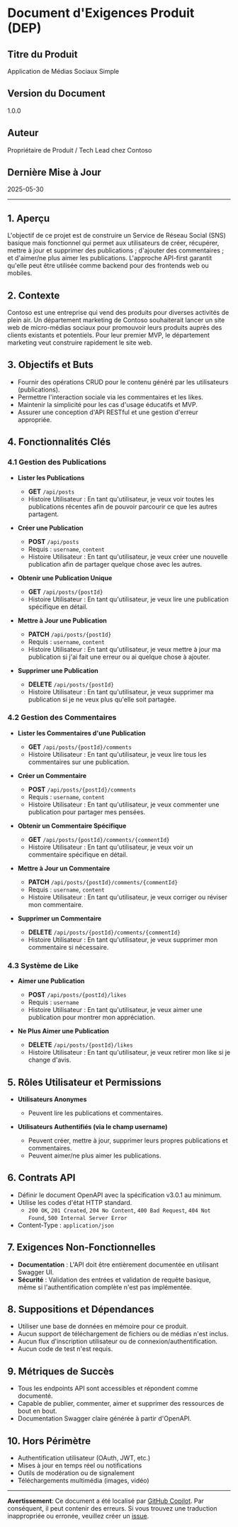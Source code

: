 # Document d'Exigences Produit (DEP)

## Titre du Produit

Application de Médias Sociaux Simple

## Version du Document

1.0.0

## Auteur

Propriétaire de Produit / Tech Lead chez Contoso

## Dernière Mise à Jour

2025-05-30

---

## 1. Aperçu

L'objectif de ce projet est de construire un Service de Réseau Social (SNS) basique mais fonctionnel qui permet aux utilisateurs de créer, récupérer, mettre à jour et supprimer des publications ; d'ajouter des commentaires ; et d'aimer/ne plus aimer les publications. L'approche API-first garantit qu'elle peut être utilisée comme backend pour des frontends web ou mobiles.

## 2. Contexte

Contoso est une entreprise qui vend des produits pour diverses activités de plein air. Un département marketing de Contoso souhaiterait lancer un site web de micro-médias sociaux pour promouvoir leurs produits auprès des clients existants et potentiels. Pour leur premier MVP, le département marketing veut construire rapidement le site web.

## 3. Objectifs et Buts

* Fournir des opérations CRUD pour le contenu généré par les utilisateurs (publications).
* Permettre l'interaction sociale via les commentaires et les likes.
* Maintenir la simplicité pour les cas d'usage éducatifs et MVP.
* Assurer une conception d'API RESTful et une gestion d'erreur appropriée.

## 4. Fonctionnalités Clés

### 4.1 Gestion des Publications

* **Lister les Publications**

  * **GET** `/api/posts`
  * Histoire Utilisateur : En tant qu'utilisateur, je veux voir toutes les publications récentes afin de pouvoir parcourir ce que les autres partagent.

* **Créer une Publication**

  * **POST** `/api/posts`
  * Requis : `username`, `content`
  * Histoire Utilisateur : En tant qu'utilisateur, je veux créer une nouvelle publication afin de partager quelque chose avec les autres.

* **Obtenir une Publication Unique**

  * **GET** `/api/posts/{postId}`
  * Histoire Utilisateur : En tant qu'utilisateur, je veux lire une publication spécifique en détail.

* **Mettre à Jour une Publication**

  * **PATCH** `/api/posts/{postId}`
  * Requis : `username`, `content`
  * Histoire Utilisateur : En tant qu'utilisateur, je veux mettre à jour ma publication si j'ai fait une erreur ou ai quelque chose à ajouter.

* **Supprimer une Publication**

  * **DELETE** `/api/posts/{postId}`
  * Histoire Utilisateur : En tant qu'utilisateur, je veux supprimer ma publication si je ne veux plus qu'elle soit partagée.

### 4.2 Gestion des Commentaires

* **Lister les Commentaires d'une Publication**

  * **GET** `/api/posts/{postId}/comments`
  * Histoire Utilisateur : En tant qu'utilisateur, je veux lire tous les commentaires sur une publication.

* **Créer un Commentaire**

  * **POST** `/api/posts/{postId}/comments`
  * Requis : `username`, `content`
  * Histoire Utilisateur : En tant qu'utilisateur, je veux commenter une publication pour partager mes pensées.

* **Obtenir un Commentaire Spécifique**

  * **GET** `/api/posts/{postId}/comments/{commentId}`
  * Histoire Utilisateur : En tant qu'utilisateur, je veux voir un commentaire spécifique en détail.

* **Mettre à Jour un Commentaire**

  * **PATCH** `/api/posts/{postId}/comments/{commentId}`
  * Requis : `username`, `content`
  * Histoire Utilisateur : En tant qu'utilisateur, je veux corriger ou réviser mon commentaire.

* **Supprimer un Commentaire**

  * **DELETE** `/api/posts/{postId}/comments/{commentId}`
  * Histoire Utilisateur : En tant qu'utilisateur, je veux supprimer mon commentaire si nécessaire.

### 4.3 Système de Like

* **Aimer une Publication**

  * **POST** `/api/posts/{postId}/likes`
  * Requis : `username`
  * Histoire Utilisateur : En tant qu'utilisateur, je veux aimer une publication pour montrer mon appréciation.

* **Ne Plus Aimer une Publication**

  * **DELETE** `/api/posts/{postId}/likes`
  * Histoire Utilisateur : En tant qu'utilisateur, je veux retirer mon like si je change d'avis.

## 5. Rôles Utilisateur et Permissions

* **Utilisateurs Anonymes**
  * Peuvent lire les publications et commentaires.

* **Utilisateurs Authentifiés (via le champ username)**
  * Peuvent créer, mettre à jour, supprimer leurs propres publications et commentaires.
  * Peuvent aimer/ne plus aimer les publications.

## 6. Contrats API

* Définir le document OpenAPI avec la spécification v3.0.1 au minimum.
* Utilise les codes d'état HTTP standard.
  * `200 OK`, `201 Created`, `204 No Content`, `400 Bad Request`, `404 Not Found`, `500 Internal Server Error`
* Content-Type : `application/json`

## 7. Exigences Non-Fonctionnelles

* **Documentation** : L'API doit être entièrement documentée en utilisant Swagger UI.
* **Sécurité** : Validation des entrées et validation de requête basique, même si l'authentification complète n'est pas implémentée.

## 8. Suppositions et Dépendances

* Utiliser une base de données en mémoire pour ce produit.
* Aucun support de téléchargement de fichiers ou de médias n'est inclus.
* Aucun flux d'inscription utilisateur ou de connexion/authentification.
* Aucun code de test n'est requis.

## 9. Métriques de Succès

* Tous les endpoints API sont accessibles et répondent comme documenté.
* Capable de publier, commenter, aimer et supprimer des ressources de bout en bout.
* Documentation Swagger claire générée à partir d'OpenAPI.

## 10. Hors Périmètre

* Authentification utilisateur (OAuth, JWT, etc.)
* Mises à jour en temps réel ou notifications
* Outils de modération ou de signalement
* Téléchargements multimédia (images, vidéo)

---

**Avertissement**: Ce document a été localisé par [GitHub Copilot](https://docs.github.com/copilot/about-github-copilot/what-is-github-copilot). Par conséquent, il peut contenir des erreurs. Si vous trouvez une traduction inappropriée ou erronée, veuillez créer un [issue](https://github.com/microsoft/github-copilot-vibe-coding-workshop/issues/new).
